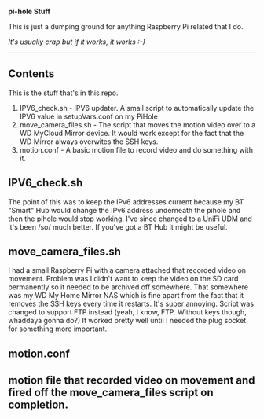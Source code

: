 **pi-hole Stuff**

This is just a dumping ground for anything Raspberry Pi related that I do.

*It's usually crap but if it works, it works :-)*

---

## Contents

This is the stuff that's in this repo.

1. IPV6_check.sh - IPV6 updater. A small script to automatically update the IPV6 value in setupVars.conf on my PiHole
2. move_camera_files.sh - The script that moves the motion video over to a WD MyCloud Mirror device. It would work except for the fact that the WD Mirror always overwites the SSH keys.
3. motion.conf - A basic motion file to record video and do something with it.

## IPV6_check.sh

The point of this was to keep the IPv6 addresses current because my BT "Smart" Hub would change the IPv6 address underneath the pihole and then the pihole would stop working. I've since changed to a UniFi UDM and it's been /so/ much better. If you've got a BT Hub it might be useful.

## move_camera_files.sh

I had a small Raspberry Pi with a camera attached that recorded video on movement. Problem was I didn't want to keep the video on the SD card permanently so it needed to be archived off somewhere. That somewhere was my WD My Home Mirror NAS which is fine apart from the fact that it removes the SSH keys every time it restarts. It's super annoying. Script was changed to support FTP instead (yeah, I know, FTP. Without keys though, whaddaya gonna do?) It worked pretty well until I needed the plug socket for something more important.

## motion.conf

motion file that recorded video on movement and fired off the move_camera_files script on completion.
---